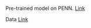 Pre-trained model on PENN. [Link](https://www.dropbox.com/s/1tzhts3qghnn9lp/LSTMPM.zip?dl=0)

Data [Link](https://www.dropbox.com/s/60jrhhpl6mikxmx/frames.zip?dl=0)
